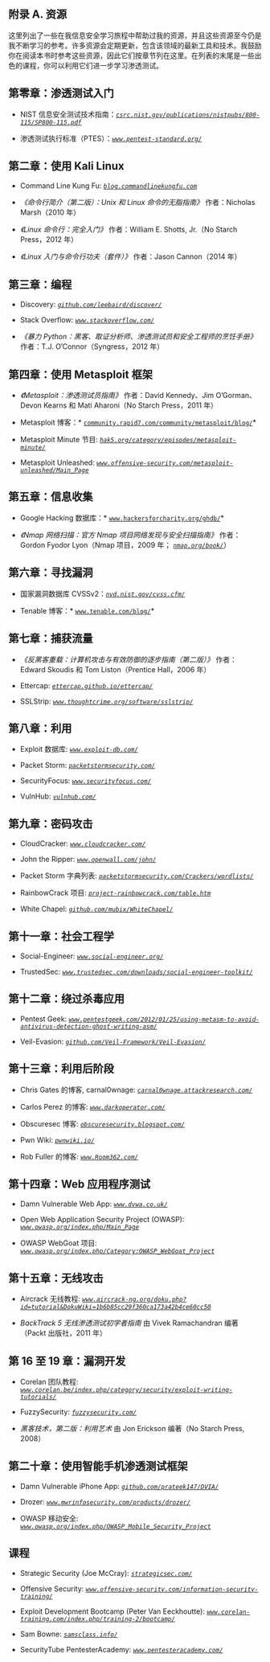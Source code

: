 ## 附录 A. 资源

这里列出了一些在我信息安全学习旅程中帮助过我的资源，并且这些资源至今仍是我不断学习的参考。许多资源会定期更新，包含该领域的最新工具和技术。我鼓励你在阅读本书时参考这些资源，因此它们按章节列在这里。在列表的末尾是一些出色的课程，你可以利用它们进一步学习渗透测试。

## 第零章：渗透测试入门

+   NIST 信息安全测试技术指南：*[`csrc.nist.gov/publications/nistpubs/800-115/SP800-115.pdf`](http://csrc.nist.gov/publications/nistpubs/800-115/SP800-115.pdf)*

+   渗透测试执行标准（PTES）：*[`www.pentest-standard.org/`](http://www.pentest-standard.org/)*

## 第二章：使用 Kali Linux

+   Command Line Kung Fu: *[`blog.commandlinekungfu.com`](http://blog.commandlinekungfu.com)*

+   *《命令行简介（第二版）：Unix 和 Linux 命令的无脂指南》* 作者：Nicholas Marsh（2010 年）

+   *《Linux 命令行：完全入门》* 作者：William E. Shotts, Jr.（No Starch Press，2012 年）

+   *《Linux 入门与命令行功夫（套件）》* 作者：Jason Cannon（2014 年）

## 第三章：编程

+   Discovery: *[`github.com/leebaird/discover/`](https://github.com/leebaird/discover/)*

+   Stack Overflow: *[`www.stackoverflow.com/`](http://www.stackoverflow.com/)*

+   *《暴力 Python：黑客、取证分析师、渗透测试员和安全工程师的烹饪手册》* 作者：T.J. O’Connor（Syngress，2012 年）

## 第四章：使用 Metasploit 框架

+   *《Metasploit：渗透测试员指南》* 作者：David Kennedy、Jim O’Gorman、Devon Kearns 和 Mati Aharoni（No Starch Press，2011 年）

+   Metasploit 博客：* [`community.rapid7.com/community/metasploit/blog/`](https://community.rapid7.com/community/metasploit/blog/)*

+   Metasploit Minute 节目: *[`hak5.org/category/episodes/metasploit-minute/`](http://hak5.org/category/episodes/metasploit-minute/)*

+   Metasploit Unleashed: *[`www.offensive-security.com/metasploit-unleashed/Main_Page`](http://www.offensive-security.com/metasploit-unleashed/Main_Page)*

## 第五章：信息收集

+   Google Hacking 数据库：* [`www.hackersforcharity.org/ghdb/`](http://www.hackersforcharity.org/ghdb/)*

+   *《Nmap 网络扫描：官方 Nmap 项目网络发现与安全扫描指南》* 作者：Gordon Fyodor Lyon（Nmap 项目，2009 年； *[`nmap.org/book/`](http://nmap.org/book/)*）

## 第六章：寻找漏洞

+   国家漏洞数据库 CVSSv2：*[`nvd.nist.gov/cvss.cfm/`](http://nvd.nist.gov/cvss.cfm/)*

+   Tenable 博客：* [`www.tenable.com/blog/`](http://www.tenable.com/blog/)*

## 第七章：捕获流量

+   *《反黑客重载：计算机攻击与有效防御的逐步指南（第二版）》* 作者：Edward Skoudis 和 Tom Liston（Prentice Hall，2006 年）

+   Ettercap: *[`ettercap.github.io/ettercap/`](http://ettercap.github.io/ettercap/)*

+   SSLStrip: *[`www.thoughtcrime.org/software/sslstrip/`](http://www.thoughtcrime.org/software/sslstrip/)*

## 第八章：利用

+   Exploit 数据库: *[`www.exploit-db.com/`](http://www.exploit-db.com/)*

+   Packet Storm: *[`packetstormsecurity.com/`](http://packetstormsecurity.com/)*

+   SecurityFocus: *[`www.securityfocus.com/`](http://www.securityfocus.com/)*

+   VulnHub: *[`vulnhub.com/`](http://vulnhub.com/)*

## 第九章：密码攻击

+   CloudCracker: *[`www.cloudcracker.com/`](https://www.cloudcracker.com/)*

+   John the Ripper: *[`www.openwall.com/john/`](http://www.openwall.com/john/)*

+   Packet Storm 字典列表: *[`packetstormsecurity.com/Crackers/wordlists/`](http://packetstormsecurity.com/Crackers/wordlists/)*

+   RainbowCrack 项目: *[`project-rainbowcrack.com/table.htm`](http://project-rainbowcrack.com/table.htm)*

+   White Chapel: *[`github.com/mubix/WhiteChapel/`](http://github.com/mubix/WhiteChapel/)*

## 第十一章：社会工程学

+   Social-Engineer: *[`www.social-engineer.org/`](http://www.social-engineer.org/)*

+   TrustedSec: *[`www.trustedsec.com/downloads/social-engineer-toolkit/`](https://www.trustedsec.com/downloads/social-engineer-toolkit/)*

## 第十二章：绕过杀毒应用

+   Pentest Geek: *[`www.pentestgeek.com/2012/01/25/using-metasm-to-avoid-antivirus-detection-ghost-writing-asm/`](http://www.pentestgeek.com/2012/01/25/using-metasm-to-avoid-antivirus-detection-ghost-writing-asm/)*

+   Veil-Evasion: *[`github.com/Veil-Framework/Veil-Evasion/`](https://github.com/Veil-Framework/Veil-Evasion/)*

## 第十三章：利用后阶段

+   Chris Gates 的博客, carnal0wnage: *[`carnal0wnage.attackresearch.com/`](http://carnal0wnage.attackresearch.com/)*

+   Carlos Perez 的博客: *[`www.darkoperator.com/`](http://www.darkoperator.com/)*

+   Obscuresec 博客: *[`obscuresecurity.blogspot.com/`](http://obscuresecurity.blogspot.com/)*

+   Pwn Wiki: *[`pwnwiki.io/`](http://pwnwiki.io/)*

+   Rob Fuller 的博客: *[`www.Room362.com/`](http://www.Room362.com/)*

## 第十四章：Web 应用程序测试

+   Damn Vulnerable Web App: *[`www.dvwa.co.uk/`](http://www.dvwa.co.uk/)*

+   Open Web Application Security Project (OWASP): *[`www.owasp.org/index.php/Main_Page`](https://www.owasp.org/index.php/Main_Page)*

+   OWASP WebGoat 项目: *[`www.owasp.org/index.php/Category:OWASP_WebGoat_Project`](https://www.owasp.org/index.php/Category:OWASP_WebGoat_Project)*

## 第十五章：无线攻击

+   Aircrack 无线教程: *[`www.aircrack-ng.org/doku.php?id=tutorial&DokuWiki=1b6b85cc29f360ca173a42b4ce60cc50`](http://www.aircrack-ng.org/doku.php?id=tutorial&DokuWiki=1b6b85cc29f360ca173a42b4ce60cc50)*

+   *BackTrack* *5 无线渗透测试初学者指南* 由 Vivek Ramachandran 编著（Packt 出版社，2011 年）

## 第 16 至 19 章：漏洞开发

+   Corelan 团队教程: *[`www.corelan.be/index.php/category/security/exploit-writing-tutorials/`](https://www.corelan.be/index.php/category/security/exploit-writing-tutorials/)*

+   FuzzySecurity: *[`fuzzysecurity.com/`](http://fuzzysecurity.com/)*

+   *黑客技术，第二版：利用艺术* 由 Jon Erickson 编著（No Starch Press, 2008）

## 第二十章：使用智能手机渗透测试框架

+   Damn Vulnerable iPhone App: *[`github.com/prateek147/DVIA/`](https://github.com/prateek147/DVIA/)*

+   Drozer: *[`www.mwrinfosecurity.com/products/drozer/`](https://www.mwrinfosecurity.com/products/drozer/)*

+   OWASP 移动安全: *[`www.owasp.org/index.php/OWASP_Mobile_Security_Project`](https://www.owasp.org/index.php/OWASP_Mobile_Security_Project)*

## 课程

+   Strategic Security (Joe McCray): *[`strategicsec.com/`](http://strategicsec.com/)*

+   Offensive Security: *[`www.offensive-security.com/information-security-training/`](http://www.offensive-security.com/information-security-training/)*

+   Exploit Development Bootcamp (Peter Van Eeckhoutte): *[`www.corelan-training.com/index.php/training-2/bootcamp/`](https://www.corelan-training.com/index.php/training-2/bootcamp/)*

+   Sam Bowne: *[`samsclass.info/`](http://samsclass.info/)*

+   SecurityTube PentesterAcademy: *[`www.pentesteracademy.com/`](http://www.pentesteracademy.com/)*
